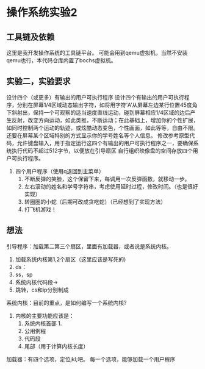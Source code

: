 # 操作系统实验2


## 工具链及依赖

这里是我开发操作系统的工具链平台。
可能会用到qemu虚拟机，当然不安装qemu也行，本代码仓库内置了bochs虚拟机。

## 实验二，实验要求

设计四个（或更多）有输出的用户可执行程序
    设计四个有输出的用户可执行程序，分别在屏幕1/4区域动态输出字符，如将用字符‘A’从屏幕左边某行位置45度角下斜射出，保持一个可观察的适当速度直线运动，碰到屏幕相应1/4区域的边后产生反射，改变方向运动，如此类推，不断运动；在此基础上，增加你的个性扩展，如同时控制两个运动的轨迹，或炫酷动态变色，个性画面，如此等等，自由不限。还要在屏幕某个区域特别的方式显示你的学号姓名等个人信息。
修改参考原型代码，允许键盘输入，用于指定运行这四个有输出的用户可执行程序之一，要确保系统执行代码不超过512字节，以便放在引导扇区 
自行组织映像盘的空间存放四个用户可执行程序。

1. 四个用户程序（使用q退回到主菜单）
    1. 不断反弹的笑脸，这个保留下来，每调用一次反弹函数，就移动一步。
    1. 左右滚动的姓名和学号字符串，考虑使用延时过程，修改时间。（也是很好实现）
    1. 转圈圈的小蛇（后期可改成贪吃蛇）（已经想到了实现方法）
    1. 打飞机游戏！

## 想法

引导程序：加载第二第三个扇区，里面有加载器，或者说是系统内核。
1. 加载系统内核第1,2个扇区（这里应该是写死的)
1. ds：
1. ss，sp
1. 系统内核代码段->
1. 跳转，cs和ip分别制成

系统内核：目前的重点，是如何编写一个系统内核?
1. 内核的主要功能应该是：
    1. 系统内核首部
        1. 
    1. 公用例程
    1. 代码段
    1. 尾部（用于计算内核长度）

加载器：有四个选项，定位jkl;吧。
每一个选项，能够加载一个用户程序

